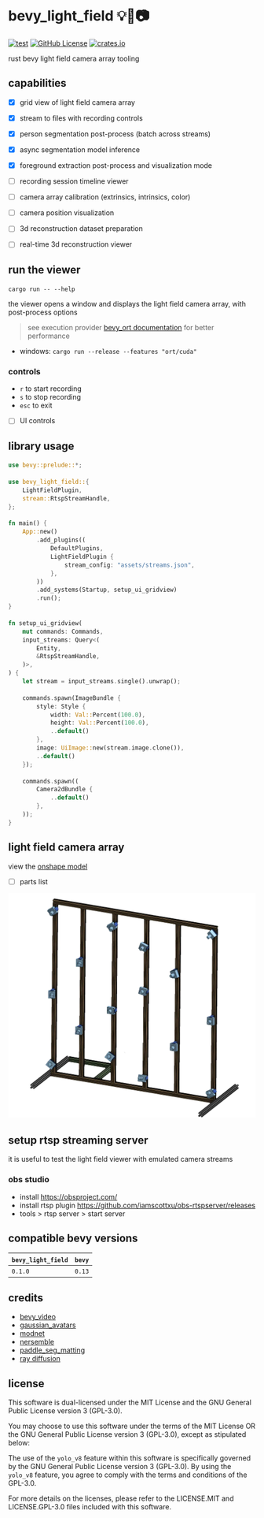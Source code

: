 # bevy_light_field 💡🌾📷
[![test](https://github.com/mosure/bevy_light_field/workflows/test/badge.svg)](https://github.com/Mosure/bevy_light_field/actions?query=workflow%3Atest)
[![GitHub License](https://img.shields.io/badge/license-MIT%2FGPL%E2%80%933.0-blue.svg)](https://github.com/mosure/bevy_ort#license)
[![crates.io](https://img.shields.io/crates/v/bevy_light_field.svg)](https://crates.io/crates/bevy_light_field)

rust bevy light field camera array tooling


## capabilities

- [X] grid view of light field camera array
- [X] stream to files with recording controls
- [X] person segmentation post-process (batch across streams)
- [X] async segmentation model inference
- [X] foreground extraction post-process and visualization mode
- [ ] recording session timeline viewer
- [ ] camera array calibration (extrinsics, intrinsics, color)
- [ ] camera position visualization
- [ ] 3d reconstruction dataset preparation
- [ ] real-time 3d reconstruction viewer


## run the viewer

`cargo run -- --help`

the viewer opens a window and displays the light field camera array, with post-process options

> see execution provider [bevy_ort documentation](https://github.com/mosure/bevy_ort?tab=readme-ov-file#run-the-example-person-segmentation-model-modnet) for better performance

- windows: `cargo run --release --features "ort/cuda"`


### controls

- `r` to start recording
- `s` to stop recording
- `esc` to exit
- [ ] UI controls


## library usage

```rust
use bevy::prelude::*;

use bevy_light_field::{
    LightFieldPlugin,
    stream::RtspStreamHandle,
};

fn main() {
    App::new()
        .add_plugins((
            DefaultPlugins,
            LightFieldPlugin {
                stream_config: "assets/streams.json",
            },
        ))
        .add_systems(Startup, setup_ui_gridview)
        .run();
}

fn setup_ui_gridview(
    mut commands: Commands,
    input_streams: Query<(
        Entity,
        &RtspStreamHandle,
    )>,
) {
    let stream = input_streams.single().unwrap();

    commands.spawn(ImageBundle {
        style: Style {
            width: Val::Percent(100.0),
            height: Val::Percent(100.0),
            ..default()
        },
        image: UiImage::new(stream.image.clone()),
        ..default()
    });

    commands.spawn((
        Camera2dBundle {
            ..default()
        },
    ));
}
```


## light field camera array

view the [onshape model](https://cad.onshape.com/documents/20d4b522e97cda88fb785536/w/9939c2cecd85477ae7e753f6/e/69f97c604cdee8494e4e46bc?renderMode=0&uiState=65ea51d493f7bd0c772084fa)

- [ ] parts list

![Alt text](docs/light_field_camera_onshape_transparent.webp)


## setup rtsp streaming server

it is useful to test the light field viewer with emulated camera streams

### obs studio

- install https://obsproject.com/
- install rtsp plugin https://github.com/iamscottxu/obs-rtspserver/releases
- tools > rtsp server > start server


## compatible bevy versions

| `bevy_light_field`    | `bevy` |
| :--                   | :--    |
| `0.1.0`               | `0.13` |


## credits
- [bevy_video](https://github.com/PortalCloudInc/bevy_video)
- [gaussian_avatars](https://github.com/ShenhanQian/GaussianAvatars)
- [modnet](https://github.com/ZHKKKe/MODNet)
- [nersemble](https://github.com/tobias-kirschstein/nersemble)
- [paddle_seg_matting](https://github.com/PaddlePaddle/PaddleSeg/blob/release/2.9/Matting/docs/quick_start_en.md)
- [ray diffusion](https://github.com/jasonyzhang/RayDiffusion)


## license

This software is dual-licensed under the MIT License and the GNU General Public License version 3 (GPL-3.0).

You may choose to use this software under the terms of the MIT License OR the GNU General Public License version 3 (GPL-3.0), except as stipulated below:

The use of the `yolo_v8` feature within this software is specifically governed by the GNU General Public License version 3 (GPL-3.0). By using the `yolo_v8` feature, you agree to comply with the terms and conditions of the GPL-3.0.

For more details on the licenses, please refer to the LICENSE.MIT and LICENSE.GPL-3.0 files included with this software.
